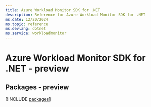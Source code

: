 ```yaml
---
title: Azure Workload Monitor SDK for .NET
description: Reference for Azure Workload Monitor SDK for .NET
ms.date: 12/20/2024
ms.topic: reference
ms.devlang: dotnet
ms.service: workloadmonitor
---
```

# Azure Workload Monitor SDK for .NET - preview
## Packages - preview
[!INCLUDE [packages](workload-monitor-index.md)]